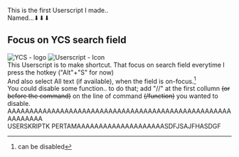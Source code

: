 This is the first Userscript I made..  
Named...⬇⬇⬇  
## Focus on YCS search field
![YCS - logo](https://lh3.googleusercontent.com/yTBf-HXTR-FATN5bad0R2XFwBGpdbxzN_dRKoALQHS3qaY7rd1cizbvp9vZ_X3uKdE2d_31iDGRXehNTAOQBXrim=w128-h128-e365-rj-sc0x00ffffff) ![Userscript - Icon](https://cdn-icons-png.flaticon.com/128/1383/1383327.png)  
This Userscript is to make shortcut. That focus on search field everytime I press the hotkey ("Alt"+"S" for now)  
And also select All text (if available), when the field is on-focus.[^1]  
You could disable some function.. to do that; add "//" at the first collumn ~~(or before the command)~~ on the line of command ~~(/function)~~ you wanted to disable.  
AAAAAAAAAAAAAAAAAAAAAAAAAAAAAAAAAAAAAAAAAAAAAAAAAAAAAAAAAAA         
USERSKRIPTK PERTAMAAAAAAAAAAAAAAAAAAAASDFJSAJFHASDGF
[^1]: can be disabled
